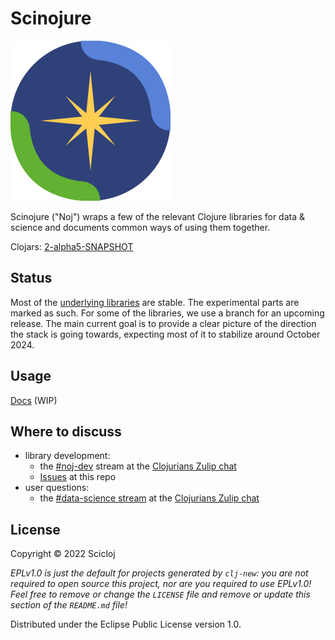 # Scinojure
![Noj logo](notebooks/Noj.svg)

Scinojure ("Noj") wraps a few of the relevant Clojure libraries for data & science and documents common ways of using them together.

Clojars: [2-alpha5-SNAPSHOT](https://clojars.org/org.scicloj/noj/versions/2-alpha5-SNAPSHOT)

## Status
Most of the [underlying libraries](https://scicloj.github.io/noj/noj_book.underlying_libraries.html) are stable. The experimental parts are marked as such. For some of the libraries, we use a branch for an upcoming release.
The main current goal is to provide a clear picture of the direction the stack is going towards, expecting most of it to stabilize around October 2024.

## Usage
[Docs](https://scicloj.github.io/noj/) (WIP)

## Where to discuss
- library development:
  - the [#noj-dev](https://clojurians.zulipchat.com/#narrow/stream/321125-noj-dev) stream at the [Clojurians Zulip chat](https://scicloj.github.io/docs/community/chat/)
  - [Issues](https://github.com/scicloj/noj) at this repo
- user questions:
  - the [#data-science stream](https://clojurians.zulipchat.com/#narrow/stream/151924-data-science) at the [Clojurians Zulip chat](https://scicloj.github.io/docs/community/chat/)

## License

Copyright © 2022 Scicloj

_EPLv1.0 is just the default for projects generated by `clj-new`: you are not_
_required to open source this project, nor are you required to use EPLv1.0!_
_Feel free to remove or change the `LICENSE` file and remove or update this_
_section of the `README.md` file!_

Distributed under the Eclipse Public License version 1.0.

